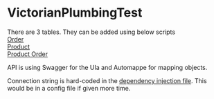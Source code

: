 # VictorianPlumbingTest

There are 3 tables. They can be added using below scripts<br>
[Order](https://github.com/ycangi1/VictorianPlumbingTest/blob/master/VictorianPlumbingTest.Database/dbo/Tables/Order.sql)<br>
[Product](https://github.com/ycangi1/VictorianPlumbingTest/blob/master/VictorianPlumbingTest.Database/dbo/Tables/Product.sql)<br>
[Product Order](https://github.com/ycangi1/VictorianPlumbingTest/blob/master/VictorianPlumbingTest.Database/dbo/Tables/ProductOrder.sql)<br>

API is using Swagger for the UIa and Automappe for mapping objects. 

Connection string is hard-coded in the [dependency injection file](https://github.com/ycangi1/VictorianPlumbingTest/blob/master/VictorianPlumbingTest.Repository/DependencyInjection.cs). This would be in a config file if given more time.<br>
